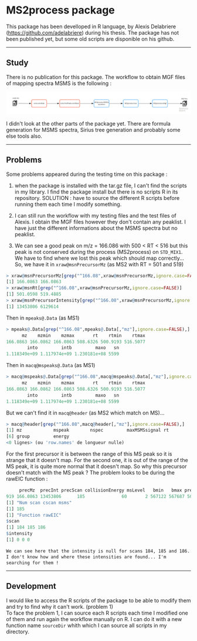 # MS2process package

This package has been develloped in R language, by Alexis Delabriere (https://github.com/adelabriere) during his thesis.
The package has not been published yet, but some old scripts are disponible on his github.


***
## Study
There is no publication for this package.
The workflow to obtain MGF files of mapping spectra MSMS is the following :

![Workflow MS2process](https://github.com/jsaintvanne/MyMSMSstudy/blob/develop/MS2process/Workflow%20for%20MSMS%20-%20MS2process.jpg?raw=true)

I didn't look at the other parts of the package yet. There are formula generation for MSMS spectra, Sirius tree generation and probably some else tools also.


***
## Problems

Some problems appeared during the testing time on this package :

1. when the package is installed with the tar.gz file, I can't find the scripts in my library. I find the package install but there is no scripts R in its repository. SOLUTION : have to source the different R scripts before running them each time I modify something.

2. I can still run the workflow with my testing files and the test files of Alexis. I obtain the MGF files however they don't contain any peaklist. I have just the different informations about the MSMS spectra but no peaklist.

3. We can see a good peak on m/z = 166.086 with 500 < RT < 516 but this peak is not conserved during the process (MS2process) on `STD_MIX1`. We have to find where we lost this peak which should map correctly... So, we have it in `xraw@msnPrecursorMz` (as MS2 with RT = 501 and 519)
```R
> xraw@msnPrecursorMz[grep("^166.08",xraw@msnPrecursorMz,ignore.case=FALSE)]
[1] 166.0863 166.0863
> xraw@msnRt[grep("^166.08",xraw@msnPrecursorMz,ignore.case=FALSE)]
[1] 501.0598 519.4885
> xraw@msnPrecursorIntensity[grep("^166.08",xraw@msnPrecursorMz,ignore.case=FALSE)]
[1] 13453806 6129614
```
   Then in `mpeaks@.Data` (as MS1)
```R
> mpeaks@.Data[grep("^166.08",mpeaks@.Data[,"mz"],ignore.case=FALSE),]
      mz    mzmin    mzmax       rt    rtmin    rtmax
166.0863 166.0862 166.0863 508.6326 500.9193 516.5077
        into         intb         maxo   sn
1.118349e+09 1.117974e+09 1.230181e+08 5599
```
   Then in `macq@mspeaks@.Data` (as MS1)
```R
> macq@mspeaks@.Data[grep("^166.08",macq@mspeaks@.Data[,"mz"],ignore.case=FALSE),]
      mz    mzmin    mzmax       rt    rtmin    rtmax
166.0863 166.0862 166.0863 508.6326 500.9193 516.5077
        into         intb         maxo   sn
1.118349e+09 1.117974e+09 1.230181e+08 5599
```
   But we can't find it in `macq@header` (as MS2 which match on MS)...
```R
> macq@header[grep("^166.08",macq@header[,"mz"],ignore.case=FALSE),]
[1] mz            mspeak        nspec         maxMSMSsignal rt           
[6] group         energy       
<0 lignes> (ou 'row.names' de longueur nulle)
```
   For the first precursor it is between the range of this MS peak so it is strange that it doesn't map. For the second one, it is out of the range of the MS peak, it is quite more normal that it doesn't map. So why this precursor doesn't match with the MS peak ? The problem looks to be during the rawEIC function :
 ```R
      precMz  precInt precScan collisionEnergy msLevel   bmin   bmax precTime
919 166.0863 13453806      185              60       2 567122 567687 500.9193
[1] "Num scan cscan msms"
[1] 185
[1] "Function rawEIC"
$scan
[1] 184 185 186
$intensity
[1] 0 0 0
 ```
    We can see here that the intensity is null for scans 184, 185 and 186. I don't know how and where these intensities are found... I'm searching for them !


***
## Development
I would like to access the R scripts of the package to be able to modify them and try to find why it can't work. (problem 1)  
To face the problem 1, I can source each R scripts each time I modified one of them and run again the workflow manually on R. I can do it with a new function name `sourceDir` whith which I can source all scripts in my directory.
